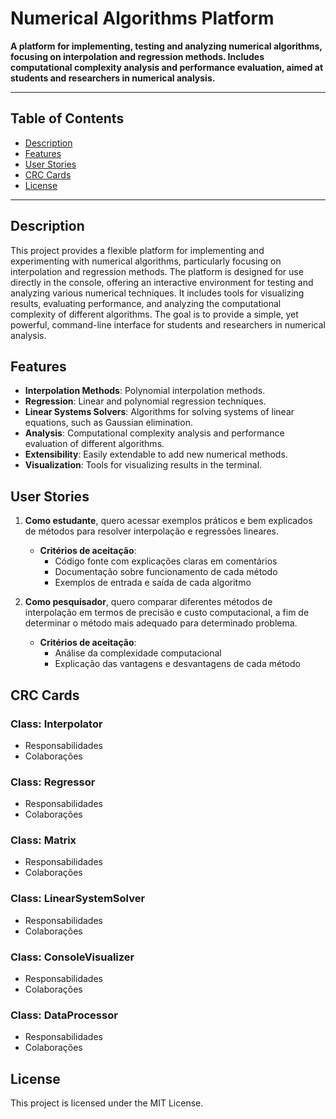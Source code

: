 # Numerical Algorithms Platform
**A platform for implementing, testing and analyzing numerical algorithms, focusing on interpolation and regression methods. Includes computational complexity analysis and performance evaluation, aimed at students and researchers in numerical analysis.**

---

## Table of Contents

- [Description](#description)
- [Features](#features)
- [User Stories](#user-stories)
- [CRC Cards](#crc-cards)
- [License](#license)

---

## Description

This project provides a flexible platform for implementing and experimenting with numerical algorithms, particularly focusing on interpolation and regression methods. The platform is designed for use directly in the console, offering an interactive environment for testing and analyzing various numerical techniques. It includes tools for visualizing results, evaluating performance, and analyzing the computational complexity of different algorithms. The goal is to provide a simple, yet powerful, command-line interface for students and researchers in numerical analysis.

## Features
- **Interpolation Methods**: Polynomial interpolation methods.
- **Regression**: Linear and polynomial regression techniques.
- **Linear Systems Solvers**: Algorithms for solving systems of linear equations, such as Gaussian elimination.
- **Analysis**: Computational complexity analysis and performance evaluation of different algorithms.
- **Extensibility**: Easily extendable to add new numerical methods.
- **Visualization**: Tools for visualizing results in the terminal.

## User Stories

1. **Como estudante**, quero acessar exemplos práticos e bem explicados de métodos para resolver interpolação e regressões lineares.
   - **Critérios de aceitação**:
      - Código fonte com explicações claras em comentários
      - Documentação sobre funcionamento de cada método
      - Exemplos de entrada e saída de cada algoritmo
        
2. **Como pesquisador**, quero comparar diferentes métodos de interpolação em termos de precisão e custo computacional, a fim de determinar o método mais adequado para determinado problema.
   - **Critérios de aceitação**:
     - Análise da complexidade computacional
     - Explicação das vantagens e desvantagens de cada método
    
## CRC Cards

### Class: Interpolator
- Responsabilidades
- Colaborações

### Class: Regressor 
- Responsabilidades
- Colaborações

### Class: Matrix
- Responsabilidades
- Colaborações

### Class: LinearSystemSolver
- Responsabilidades
- Colaborações

### Class: ConsoleVisualizer
- Responsabilidades
- Colaborações

### Class: DataProcessor
- Responsabilidades
- Colaborações

## License 
This project is licensed under the MIT License.

   

